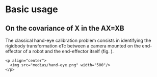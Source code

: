 # Basic usage

## On the covariance of X in the AX=XB
The classical hand-eye calibration problem consists in identifying the rigidbody
transformation eTc between a camera mounted on the end-effector of
a robot and the end-effector itself (fig. ).
```
<p align="center">
  <img src="medias/hand-eye.png" width="500"/>
</p>

